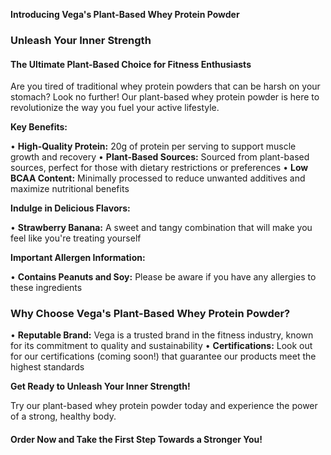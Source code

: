 **Introducing Vega's Plant-Based Whey Protein Powder**

### **Unleash Your Inner Strength**

#### **The Ultimate Plant-Based Choice for Fitness Enthusiasts**

Are you tired of traditional whey protein powders that can be harsh on your stomach? Look no further! Our plant-based whey protein powder is here to revolutionize the way you fuel your active lifestyle.

**Key Benefits:**

• **High-Quality Protein:** 20g of protein per serving to support muscle growth and recovery
• **Plant-Based Sources:** Sourced from plant-based sources, perfect for those with dietary restrictions or preferences
• **Low BCAA Content:** Minimally processed to reduce unwanted additives and maximize nutritional benefits

**Indulge in Delicious Flavors:**

• **Strawberry Banana:** A sweet and tangy combination that will make you feel like you're treating yourself

**Important Allergen Information:**

• **Contains Peanuts and Soy:** Please be aware if you have any allergies to these ingredients

### **Why Choose Vega's Plant-Based Whey Protein Powder?**

• **Reputable Brand:** Vega is a trusted brand in the fitness industry, known for its commitment to quality and sustainability
• **Certifications:** Look out for our certifications (coming soon!) that guarantee our products meet the highest standards

**Get Ready to Unleash Your Inner Strength!**

Try our plant-based whey protein powder today and experience the power of a strong, healthy body.

#### **Order Now and Take the First Step Towards a Stronger You!**